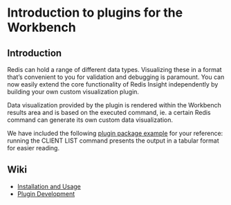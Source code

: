 # Introduction to plugins for the Workbench

## Introduction

Redis can hold a range of different data types. Visualizing these in a 
format that’s convenient to you for validation and debugging is paramount. 
You can now easily extend the core functionality of Redis Insight independently by 
building your own custom visualization plugin.

Data visualization provided by the plugin is rendered within the 
Workbench results area and is based on the executed command, ie. a certain
Redis command can generate its own custom data visualization.

We have included the following [plugin package example](https://github.com/RedisInsight/RedisInsight/tree/main/redisinsight/ui/src/packages/clients-list) for your reference: running the CLIENT LIST command presents the output in a tabular format for easier reading.

## Wiki

* [Installation and Usage](installation.md)
* [Plugin Development](development.md)
